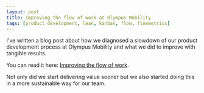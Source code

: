 ```yaml
---
layout: post
title: Improving the flow of work at Olympus Mobility
tags: [product development, lean, kanban, flow, flowmetrics]
---
```


I've written a blog post about how we diagnosed a slowdown of our product development process at Olympus Mobility and what we did to improve with tangible results.

You can read it here: [Improving the flow of work](https://www.olympus-mobility.be/en/improving-the-flow-of-work/).

Not only did we start delivering value sooner but we also started doing this in a more sustainable way for our team.